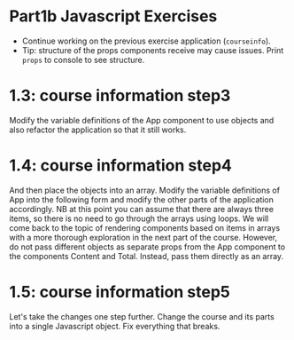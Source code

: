 # Part1b Javascript Exercises

- Continue working on the previous exercise application (`courseinfo`).
- Tip: structure of the props components receive may cause issues. Print `props` to console to see structure.

# 1.3: course information step3
Modify the variable definitions of the App component to use objects and also refactor the application so that it still works.

# 1.4: course information step4
And then place the objects into an array. Modify the variable definitions of App into the following form and modify the other parts of the application accordingly.
NB at this point you can assume that there are always three items, so there is no need to go through the arrays using loops. We will come back to the topic of rendering components based on items in arrays with a more thorough exploration in the next part of the course.
However, do not pass different objects as separate props from the App component to the components Content and Total. Instead, pass them directly as an array.

# 1.5: course information step5
Let's take the changes one step further. Change the course and its parts into a single Javascript object. Fix everything that breaks.